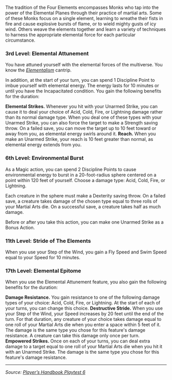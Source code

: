 The tradition of the Four Elements encompasses Monks who tap into the power of the Elemental Planes through their practice of martial arts. Some of these Monks focus on a single element, learning to wreathe their fists in fire and cause explosive bursts of flame, or to wield mighty gusts of icy wind. Others weave the elements together and learn a variety of techniques to harness the appropriate elemental force for each particular circumstance.

### 3rd Level: Elemental Attunement

You have attuned yourself with the elemental forces of the multiverse. You know the _[Elementalism](/onednd/spell/Elementalism)_ cantrip.

In addition, at the start of your turn, you can spend 1 Discipline Point to imbue yourself with elemental energy. The energy lasts for 10 minutes or until you have the Incapacitated condition. You gain the following benefits for the duration:

**Elemental Strikes.** Whenever you hit with your Unarmed Strike, you can cause it to deal your choice of Acid, Cold, Fire, or Lightning damage rather than its normal damage type. When you deal one of these types with your Unarmed Strike, you can also force the target to make a Strength saving throw. On a failed save, you can move the target up to 10 feet toward or away from you, as elemental energy swirls around it.
**Reach.** When you make an Unarmed Strike, your reach is 10 feet greater than normal, as elemental energy extends from you.

### 6th Level: Environmental Burst

As a Magic action, you can spend 2 Discipline Points to cause environmental energy to burst in a 20-foot-radius sphere centered on a point within 120 feet of yourself. Choose a damage type: Acid, Cold, Fire, or Lightning.

Each creature in the sphere must make a Dexterity saving throw. On a failed save, a creature takes damage of the chosen type equal to three rolls of your Martial Arts die. On a successful save, a creature takes half as much damage.

Before or after you take this action, you can make one Unarmed Strike as a Bonus Action.

### 11th Level: Stride of The Elements

When you use your Step of the Wind, you gain a Fly Speed and Swim Speed equal to your Speed for 10 minutes.

### 17th Level: Elemental Epitome

When you use the Elemental Attunement feature, you also gain the following benefits for the duration:

**Damage Resistance.** You gain resistance to one of the following damage types of your choice: Acid, Cold, Fire, or Lightning. At the start of each of your turns, you can change this choice.
**Destructive Stride.** When you use your Step of the Wind, your Speed increases by 20 feet until the end of the turn. For that duration, any creature of your choice takes damage equal to one roll of your Martial Arts die when you enter a space within 5 feet of it. The damage is the same type you chose for this feature's damage resistance. A creature can take this damage only once per turn.  
**Empowered Strikes.** Once on each of your turns, you can deal extra damage to a target equal to one roll of your Martial Arts die when you hit it with an Unarmed Strike. The damage is the same type you chose for this feature's damage resistance.

----

_Source: [Player’s Handbook Playtest 6](https://www.dndbeyond.com/sources/ua/ph-playtest-6)_
